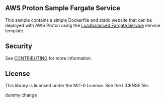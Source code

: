 ## AWS Proton Sample Fargate Service

This sample contains a simple Dockerfile and static website that can be deployed with AWS Proton using the [Loadbalanced Fargate Service](https://github.com/aws-samples/aws-proton-sample-templates/tree/main/loadbalanced-fargate-svc) service template.

## Security

See [CONTRIBUTING](CONTRIBUTING.md#security-issue-notifications) for more information.

## License

This library is licensed under the MIT-0 License. See the LICENSE file.

dummy change
